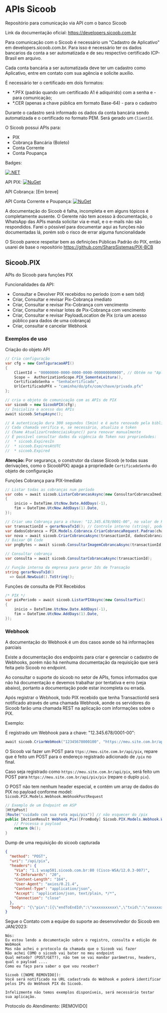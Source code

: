 
# APIs Sicoob
Repositório para comunicação via API com o banco Sicoob

Link da documentação oficial: https://developers.sicoob.com.br

Para comunicação com o Sicoob é necessário um "Cadastro de Aplicativo" em developers.sicoob.com.br. 
Para isso é necessário ter os dados bancarios da conta a ser automatizada e de seu respectivo certificado ICP-Brasil em arquivo.

Cada conta bancária a ser automatizada deve ter um cadastro como Aplicativo, entre em contato com sua agência e solicite auxílio.

É necessário ter o certificado em dois formatos: 
* *.PFX (padrão quando um certificado A1 é adiquirido) com a senha e - para comunicação;
* *.CER (apenas a chave pública em formato Base-64) - para o cadastro

Durante o cadastro será informado os dados da conta bancária sendo automatizada e o certificado no formato PEM. Será gerado um `ClientId`.

O Sicoob possui APIs para:
* PIX
* Cobrança Bancária (Boleto)
* Conta Corrente
* Conta Poupança

Badges:

[![.NET](https://github.com/SharpSistemas/SicoobAPI/actions/workflows/dotnet.yml/badge.svg)](https://github.com/SharpSistemas/SicoobAPI)

API PIX:
[![NuGet](https://buildstats.info/nuget/Sicoob.PIX)](https://www.nuget.org/packages/Sicoob.PIX)

API Cobrança: [Em breve]

API Conta Corrente e Poupança: 
[![NuGet](https://buildstats.info/nuget/Sicoob.Conta)](https://www.nuget.org/packages/Sicoob.Conta)

A documentação do Sicoob é falha, incompleta e em alguns tópicos é completamente ausente.
O Gerente não tem acesso à documentação, o WhatsApp das APIs manda solicitar via e-mail, e o e-mails não são respondidos.
Farei o póssível para documentar aqui as funções não documentadas lá, porém sob o risco de errar alguma funcionalidade

O Sicoob parece respeitar bem as definições Públicas Padrão do PIX, então usarei de base o repositório https://github.com/SharpSistemas/PIX-BCB

## Sicoob.PIX

APIs do Sicoob para funções PIX

Funcionalidades da API:
* Consultar e Devolver PIX recebidos no período (com e sem txId)
* Criar, Consultar e revisar Pix-Cobrança imediato
* Criar, Consultar e revisar Pix-Cobrança com vencimento
* Criar, Consultar e revisar lotes de Pix-Cobrança com vencimento
* Criar, Consultar e revisar PayloadLocation de Pix (cria um acesso público para dados de uma cobrança)
* Criar, consultar e cancelar Webhook

### Exemplos de uso

Criação do objeto API

~~~C#
// Cria configuração
var cfg = new ConfiguracaoAPI()
{
    ClientId = "00000000-0000-0000-0000-000000000000", // Obtém no "Aplicativo" no developers.sicoob.com.br
    Scope =  AuthorizationScope.PIX_SomenteLeitura(),
    CertificadoSenha = "SenhaCertificado",
    UrlCertificadoPFX = "caminho/do/pfx/com/chave/privada.pfx"
};

// cria o objeto de comunicação com as APIs de PIX
var sicoob = new SicoobPIX(cfg);
// Inicializa o acesso das APIs
await sicoob.SetupAsync();

// A autenticação dura 300 segundos (5min) e é auto renovado pela biblioteca
// Cada chamada verifica e, se necessário, atualiza o token
// Chame AtualizarCredenciaisAsync() para renovar manualmente
// É possível consultar dados da vigência do Token nas propriedades:
//  * sicoob.ExpiresIn
//  * sicoob.ExpiresAtUTC
//  * sicoob.Expired
~~~
**Atenção:** Por segurança, o construtor da classe Sicoob (e todas suas derivações, como o SicoobPIX) apaga a propriedade `CertificadoSenha` do objeto de configuração

Funções Cobrança para PIX-Imediato
~~~C#
// Listar todas as cobranças num período
var cobs = await sicoob.ListarCobrancasAsync(new ConsultarCobrancaImediata
{
    inicio = DateTime.UtcNow.Date.AddDays(-1),
    fim = DateTime.UtcNow.AddDays(1).Date,
});

// Criar uma Cobrança para a chave: "12.345.678/0001-00", no valor de R$ 19,90, com limite de 1h para pagamento
var transactionId = gerarNovaTxId(); // Controle interno (string), pode ser um guid (pattern: ^[a-zA-Z0-9]{26,35}$)
var dadosCobranca = PIX.Models.Cobranca.CriarCobrancaRequest.Padrao(chave: "12345678000100", valor: 19.90M, expiracaoSegundos: 3600));
var nova = await sicoob.CriarCobrancaAsync(transactionId, dadosCobranca);
// Baixar QR Code
var pngBytes = await sicoob.ConsultarImagemCobrancaAsync(transactionId);

// Consultar cobrança
var consulta = await sicoob.ConsultarCobrancaAsync(transactionId);

// Função interna da empresa para gerar Ids de Transação
string gerarNovaTxId()
  => Guid.NewGuid().ToString();
~~~

Funções de consulta de PIX Recebidos
~~~C#
/* PIX */
var pixPeriodo = await sicoob.ListarPIXAsync(new ConsultarPix()
{
    inicio = DateTime.UtcNow.Date.AddDays(-1),
    fim = DateTime.UtcNow.AddDays(1).Date,
});
~~~

### Webhook

A documentação do Webhook é um dos casos aonde só há informações parciais

Existe a documentação dos endpoints para criar e gerenciar o cadastro de Webhooks, porém não há nenhuma documentação da requisição que será feita pelo Sicoob no endpoint.

Ao consultar o suporte do sicoob no setor de APIs, fomos informados que não há documentação e devemos trabalhar por tentativa e erro (veja abaixo), portanto a documentação pode estar incompleta ou errada.


Após registrar o Webhook, todo PIX recebido que tenha TransactionId será notificado através de uma chamada Webhook, 
aonde os servidores do Sicoob farão uma chamada REST na aplicação com informações sobre o PIX.

Exemplo:

É registrado um Webhook para a chave: "12.345.678/0001-00":
~~~ C#
await sicoob.CriarWebHook("12345678000100", "https://meu.site.com.br/api/");
~~~

O Sicoob vai fazer um POST para `ttps://meu.site.com.br/api/pix`, repare que é feito um POST para o endereço registrado adicionado de `/pix` no final.

Caso seja registrado como `https://meu.site.com.br/api/pix`, será feito um POST para `https://meu.site.com.br/api/pix/pix` (repare o duplo `pix`).

O POST não tem nenhum header especial, e contém um array de dados do PIX no payload conforme model: `Sicoob.PIX.Models.Webhook.WebhookPostRequest`

~~~C# 
// Exemplo de um Endpoint em ASP
[HttpPost]
[Route("cuidado com sua rota aqui/pix")] // não esquecer do /pix
public IActionResult Webhook_Pix([FromBody] Sicoob.PIX.Models.Webhook.WebhookPostRequest payload){
    // Processa o payload
    return Ok();
}
~~~

Dump de uma requisição do sicoob capturada
~~~ JSON
{
  "method": "POST",
  "uri": "/api/pix",
  "headers": {
    "Via": "1.1 wsap501.sicoob.com.br:80 (Cisco-WSA/12.0.3-007)",
    "X-Imforwards": "20",
    "Content-Length": "164",
    "User-Agent": "axios/0.21.4",
    "Content-Type": "application/json",
    "Accept": "application/json, text/plain, */*",
    "Connection": "close"
  },
  "body": "{\"pix\":[{\"endToEndId\":\"xxxxxxxxxxx\",\"txid\":\"xxxxxxxxxxx\",\"valor\":\"xxx.xx\",\"horario\":\"2020-01-01T00:00:00.000Z\",\"devolucoes\":[]}]}",
}
~~~


Segue o Contato com a equipe do suporte ao desenvolvedor do Sicoob em JAN/2023:
~~~
Nós: 
Eu estou lendo a documentação sobre o registro, consulta e edição de WebHook
Mas não achei o protocolo da chamada que o Sicoob vai fazer
Não achei COMO o sicoob vai bater no meu endpoint
Qual método? (POST/GET?), não tem se vai mandar parâmetros, headers, qual o payload ....
Como eu faço para saber o que vou receber?

Sicoob ([NOME REMOVIDO]):
Você será notificado na URL cadastrada do Webhook e poderá identificar pelos IPs do Webhook PIX do Sicoob.

Infelizmente não temos exemplos disponíveis, será necessário testar sua aplicação.
~~~
Protocolo do Atendimento: [REMOVIDO]

